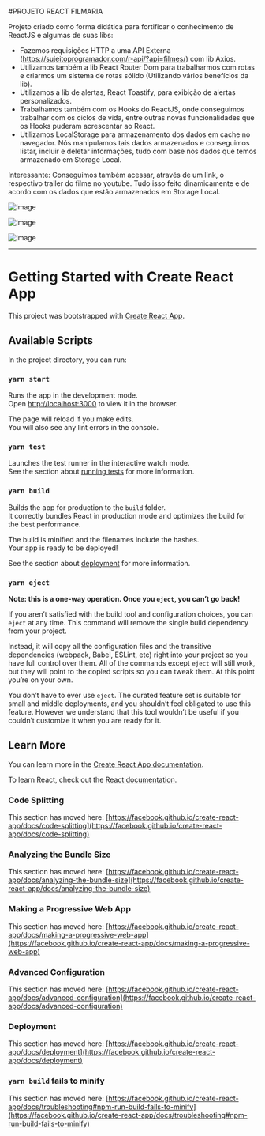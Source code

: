 #PROJETO REACT FILMARIA

Projeto criado como forma didática para fortificar o conhecimento de ReactJS e algumas de suas libs:

- Fazemos requisições HTTP a uma API Externa (https://sujeitoprogramador.com/r-api/?api=filmes/) com lib Axios.
- Utilizamos também a lib React Router Dom para trabalharmos com rotas e criarmos um sistema de rotas sólido (Utilizando vários benefícios da lib).
- Utilizamos a lib de alertas, React Toastify, para exibição de alertas personalizados.
- Trabalhamos também com os Hooks do ReactJS, onde conseguimos trabalhar com os ciclos de vida, entre outras novas funcionalidades que os Hooks puderam acrescentar ao React.
- Utilizamos LocalStorage para armazenamento dos dados em cache no navegador. Nós manipulamos tais dados armazenados e conseguimos listar, incluir e deletar informações, tudo com base nos dados que temos armazenado em Storage Local.

Interessante: Conseguimos também acessar, através de um link, o respectivo trailer do filme no youtube. Tudo isso feito dinamicamente e de acordo com os dados que estão armazenados em Storage Local.

![image](https://user-images.githubusercontent.com/44420212/137805543-6a1c541d-a730-4f70-b4b0-b47a4d942889.png)

![image](https://user-images.githubusercontent.com/44420212/137805742-1e7e3d53-5380-4012-84a3-ba5df0e1d936.png)

![image](https://user-images.githubusercontent.com/44420212/137805833-fa73246c-a057-471b-b372-ab3d0349968d.png)


---------------------------------------------------------------------------------------------------------------


# Getting Started with Create React App

This project was bootstrapped with [Create React App](https://github.com/facebook/create-react-app).

## Available Scripts

In the project directory, you can run:

### `yarn start`

Runs the app in the development mode.\
Open [http://localhost:3000](http://localhost:3000) to view it in the browser.

The page will reload if you make edits.\
You will also see any lint errors in the console.

### `yarn test`

Launches the test runner in the interactive watch mode.\
See the section about [running tests](https://facebook.github.io/create-react-app/docs/running-tests) for more information.

### `yarn build`

Builds the app for production to the `build` folder.\
It correctly bundles React in production mode and optimizes the build for the best performance.

The build is minified and the filenames include the hashes.\
Your app is ready to be deployed!

See the section about [deployment](https://facebook.github.io/create-react-app/docs/deployment) for more information.

### `yarn eject`

**Note: this is a one-way operation. Once you `eject`, you can’t go back!**

If you aren’t satisfied with the build tool and configuration choices, you can `eject` at any time. This command will remove the single build dependency from your project.

Instead, it will copy all the configuration files and the transitive dependencies (webpack, Babel, ESLint, etc) right into your project so you have full control over them. All of the commands except `eject` will still work, but they will point to the copied scripts so you can tweak them. At this point you’re on your own.

You don’t have to ever use `eject`. The curated feature set is suitable for small and middle deployments, and you shouldn’t feel obligated to use this feature. However we understand that this tool wouldn’t be useful if you couldn’t customize it when you are ready for it.

## Learn More

You can learn more in the [Create React App documentation](https://facebook.github.io/create-react-app/docs/getting-started).

To learn React, check out the [React documentation](https://reactjs.org/).

### Code Splitting

This section has moved here: [https://facebook.github.io/create-react-app/docs/code-splitting](https://facebook.github.io/create-react-app/docs/code-splitting)

### Analyzing the Bundle Size

This section has moved here: [https://facebook.github.io/create-react-app/docs/analyzing-the-bundle-size](https://facebook.github.io/create-react-app/docs/analyzing-the-bundle-size)

### Making a Progressive Web App

This section has moved here: [https://facebook.github.io/create-react-app/docs/making-a-progressive-web-app](https://facebook.github.io/create-react-app/docs/making-a-progressive-web-app)

### Advanced Configuration

This section has moved here: [https://facebook.github.io/create-react-app/docs/advanced-configuration](https://facebook.github.io/create-react-app/docs/advanced-configuration)

### Deployment

This section has moved here: [https://facebook.github.io/create-react-app/docs/deployment](https://facebook.github.io/create-react-app/docs/deployment)

### `yarn build` fails to minify

This section has moved here: [https://facebook.github.io/create-react-app/docs/troubleshooting#npm-run-build-fails-to-minify](https://facebook.github.io/create-react-app/docs/troubleshooting#npm-run-build-fails-to-minify)
